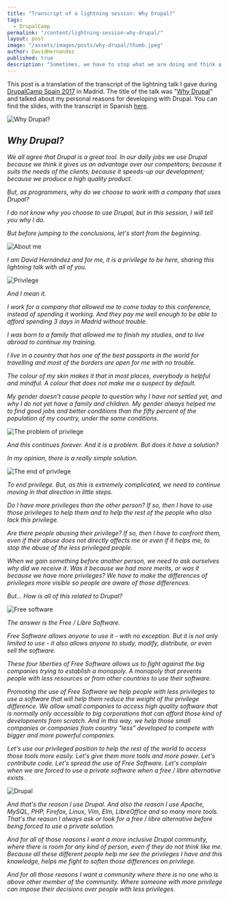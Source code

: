 ```yaml
---
title: "Transcript of a lightning session: Why Drupal?"
tags:
  - DrupalCamp
permalink: "/content/lightning-session-why-drupal/"
layout: post
image: "/assets/images/posts/why-drupal/thumb.jpeg"
author: DavidHernandez
published: true
description: "Sometimes, we have to stop what we are doing and think a little about why we do it."
---
```

This post is a translation of the transcript of the lightning talk I gave during [DrupalCamp Spain 2017](https://2017.drupalcamp.es/) in Madrid. The title of the talk was "[Why Drupal](https://2017.drupalcamp.es/sessions/why-drupal-davidbaltha)" and talked about my personal reasons for developing with Drupal. You can find the slides, with the transcript in Spanish [here](http://slides.com/david_hernandez/why-drupal/).

![Why Drupal?](/assets/images/posts/why-drupal/why-drupal.png)

## *Why Drupal?*

*We all agree that Drupal is a great tool. In our daily jobs we use Drupal because we think it gives us an advantage over our competitors; because it suits the needs of the clients; because it speeds-up our development; because we produce a high quality product.*

*But, as programmers, why do we choose to work with a company that uses Drupal?*

*I do not know why you choose to use Drupal, but in this session, I will tell you why I do.*

*But before jumping to the conclusions, let's start from the beginning.*

![About me](/assets/images/posts/why-drupal/about-me.png)

*I am David Hernández and for me, it is a privilege to be here, sharing this lightning talk with all of you.*

![Privilege](/assets/images/posts/why-drupal/priviledge.png)

*And I mean it.*

*I work for a company that allowed me to come today to this conference, instead of spending it working. And they pay me well enough to be able to afford spending 3 days in Madrid without trouble.*

*I was born to a family that allowed me to finish my studies, and to live abroad to continue my training.*

*I live in a country that has one of the best passports in the world for travelling and most of the borders are open for me with no trouble.*

*The colour of my skin makes it that in most places, everybody is helpful and mindful. A colour that does not make me a suspect by default.*

*My gender doesn't cause people to question why I have not settled yet, and why I do not yet have a family and children. My gender always helped me to find good jobs and better conditions than the fifty percent of the population of my country, under the same conditions.*

![The problem of privilege](/assets/images/posts/why-drupal/problem-of-priviledge.png)

*And this continues forever. And it is a problem. But does it have a solution?*

*In my opinion, there is a really simple solution.*

![The end of privilege](/assets/images/posts/why-drupal/end-of-priviledge.png)

*To end privilege. But, as this is extremely complicated, we need to continue moving in that direction in little steps.*

*Do I have more privileges than the other person? If so, then I have to use those privileges to help them and to help the rest of the people who also lack this privilege.*

*Are there people abusing their privilege? If so, then I have to confront them, even if their abuse does not directly affects me or even if it helps me, to stop the abuse of the less privileged people.*

*When we gain something before another person, we need to ask ourselves why did we receive it. Was it because we had more merits, or was it because we have more privileges? We have to make the differences of privileges more visible so people are aware of those differences.*

*But... How is all of this related to Drupal?*

![Free software](/assets/images/posts/why-drupal/free-software.png)

*The answer is the Free / Libre Software.*

*Free Software allows anyone to use it - with no exception. But it is not only limited to use - it also allows anyone to study, modify, distribute, or even sell the software.*

*These four liberties of Free Software allows us to fight against the big companies trying to establish a monopoly. A monopoly that prevents people with less resources or from other countries to use their software.*

*Promoting the use of Free Software we help people with less privileges to use a software that will help them reduce the weight of the privilege difference. We allow small companies to access high quality software that is normally only accessible to big corporations that can afford those kind of developments from scratch. And in this way, we help those small companies or companies from country "less" developed to compete with bigger and more powerful companies.*

*Let's use our privileged position to help the rest of the world to access those tools more easily. Let's give them more tools and more power. Let's contribute code. Let's spread the use of Free Software. Let's complain when we are forced to use a private software when a free / libre alternative exists.*

![Drupal](/assets/images/posts/why-drupal/drupal.png)

*And that's the reason I use Drupal. And also the reason I use Apache, MySQL, PHP, Firefox, Linux, Vim, Elm, LibreOffice and so many more tools. That's the reason I always ask or look for a free / libre alternative before being forced to use a private solution.*

*And for all of those reasons I want a more inclusive Drupal community, where there is room for any kind of person, even if they do not think like me. Because all these different people help me see the privileges I have and this knowledge, helps me fight to soften those differences on privilege.*

*And for all those reasons I want a community where there is no one who is above other member of the community. Where someone with more privilege can impose their decisions over people with less privileges.*
